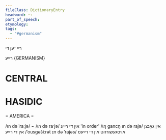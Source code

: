 ```yaml
---
fileClass: DictionaryEntry
headword: ריי
part_of_speech: 
etymology: 
tags:
  - "#germanism"
---
```

ריי
־ען
די

רײַע
{GERMANISM}

CENTRAL
========

HASIDIC
=======
= AMERICA = 

/ɩn də ˈraːjə/ ~ /ɩn də raˑjə/ אין די רײַע 'in order'
/ɩŋ gancn̩ ɩn də rajə/ אין גאַנצן אין די רײַע
/ˈousgəšiːrət ɪn də ˈrajəs/ אויסגעשורהט אין די רײַעס

